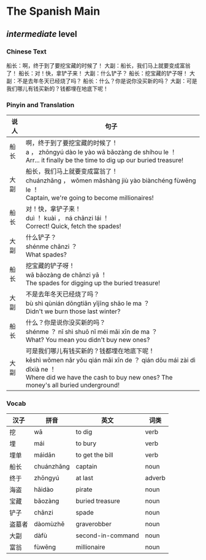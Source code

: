 # The Spanish Main
## *intermediate* level

### Chinese Text
船长：啊，终于到了要挖宝藏的时候了！
大副：船长，我们马上就要变成富翁了！
船长：对！快，拿铲子来！
大副：什么铲子？
船长：挖宝藏的铲子呀！
大副：不是去年冬天已经烧了吗？
船长：什么？你是说你没买新的吗？
大副：可是我们哪儿有钱买新的？钱都埋在地底下呢！

### Pinyin and Translation
|说人|句子|
|----|----|
|船长|啊，终于到了要挖宝藏的时候了！<br />a ， zhōngyú dào le yào wā bǎozàng de shíhou le ！<br />Arr... it finally be the time to dig up our buried treasure!|
|大副|船长，我们马上就要变成富翁了！<br />chuánzhǎng ， wǒmen mǎshàng jiù yào biànchéng fùwēng le ！<br />Captain, we're going to become millionaires!|
|船长|对！快，拿铲子来！<br />duì ！ kuài ， ná chǎnzi lái ！<br />Correct! Quick, fetch the spades!|
|大副|什么铲子？<br />shénme chǎnzi ？<br />What spades?|
|船长|挖宝藏的铲子呀！<br />wā bǎozàng de chǎnzi yā ！<br />The spades for digging up the buried treasure!|
|大副|不是去年冬天已经烧了吗？<br />bù shì qùnián dōngtiān yǐjīng shāo le ma ？<br />Didn't we burn those last winter?|
|船长|什么？你是说你没买新的吗？<br />shénme ？ nǐ shì shuō nǐ méi mǎi xīn de ma ？<br />What? You mean you didn't buy new ones?|
|大副|可是我们哪儿有钱买新的？钱都埋在地底下呢！<br />kěshì wǒmen nǎr yǒu qián mǎi xīn de ？ qián dōu mái zài dì dǐxià ne ！<br />Where did we have the cash to buy new ones? The money's all buried underground!|
### Vocab
|汉子|拼音|英文|词类|
|----|----|----|----|
|挖|wā|to dig|verb|
|埋|mái|to bury|verb|
|埋单|máidān|to get the bill|verb|
|船长|chuánzhǎng|captain|noun|
|终于|zhōngyú|at last|adverb|
|海盗|hǎidào|pirate|noun|
|宝藏|bǎozàng|buried treasure|noun|
|铲子|chǎnzi|spade|noun|
|盗墓者|dàomùzhě|graverobber|noun|
|大副|dàfù|second-in-command|noun|
|富翁|fùwēng|millionaire|noun|